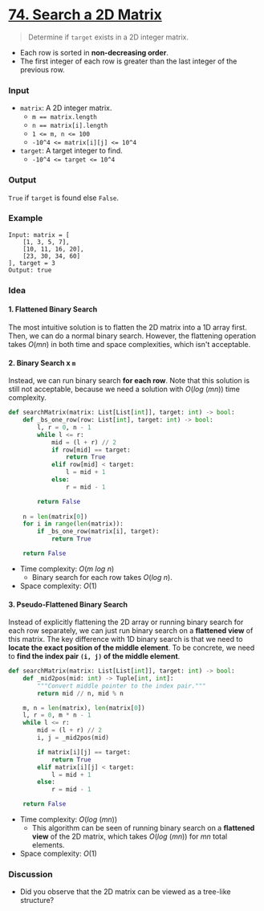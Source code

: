# [74. Search a 2D Matrix](https://leetcode.com/problems/search-a-2d-matrix/)
> Determine if `target` exists in a 2D integer matrix.
- Each row is sorted in **non-decreasing order**.
- The first integer of each row is greater than the last integer of the previous row.
### Input
* `matrix`: A 2D integer matrix.
	* `m == matrix.length`
	* `n == matrix[i].length`
	* `1 <= m, n <= 100`
	* `-10^4 <= matrix[i][j] <= 10^4`
* `target`: A target integer to find.
	* `-10^4 <= target <= 10^4`
### Output
`True` if `target` is found else `False`.
### Example
```
Input: matrix = [
	[1, 3, 5, 7],
	[10, 11, 16, 20],
	[23, 30, 34, 60]
], target = 3
Output: true
```
### Idea
#### 1. Flattened Binary Search
The most intuitive solution is to flatten the 2D matrix into a 1D array first. Then, we can do a normal binary search. However, the flattening operation takes $O(mn)$ in both time and space complexities, which isn't acceptable.
#### 2. Binary Search x `m`
Instead, we can run binary search **for each row**. Note that this solution is still not acceptable, because we need a solution with $O(log\ (mn))$ time complexity.
```python
def searchMatrix(matrix: List[List[int]], target: int) -> bool:
    def _bs_one_row(row: List[int], target: int) -> bool:
        l, r = 0, n - 1
        while l <= r:
            mid = (l + r) // 2
            if row[mid] == target:
                return True
            elif row[mid] < target:
                l = mid + 1
            else:
                r = mid - 1

        return False
        
    n = len(matrix[0])
    for i in range(len(matrix)):
        if _bs_one_row(matrix[i], target):
            return True

    return False
```
* Time complexity: $O(m\ log\ n)$
	* Binary search for each row takes $O(log\ n)$.
* Space complexity: $O(1)$
#### 3. Pseudo-Flattened Binary Search
Instead of explicitly flattening the 2D array or running binary search for each row separately, we can just run binary search on a **flattened view** of this matrix. The key difference with 1D binary search is that we need to **locate the exact position of the middle element**. To be concrete, we need to **find the index pair `(i, j)` of the middle element**.
```python
def searchMatrix(matrix: List[List[int]], target: int) -> bool:
    def _mid2pos(mid: int) -> Tuple[int, int]:
        """Convert middle pointer to the index pair."""
        return mid // n, mid % n

    m, n = len(matrix), len(matrix[0])
    l, r = 0, m * n - 1
    while l <= r:
        mid = (l + r) // 2
        i, j = _mid2pos(mid)

        if matrix[i][j] == target:
            return True
        elif matrix[i][j] < target:
            l = mid + 1
        else:
            r = mid - 1

    return False
```
* Time complexity: $O(log\ (mn))$
	* This algorithm can be seen of running binary search on a **flattened view** of the 2D matrix, which takes $O(log\ (mn))$ for $mn$ total elements.
* Space complexity: $O(1)$
### Discussion
* Did you observe that the 2D matrix can be viewed as a tree-like structure?

